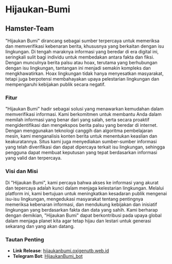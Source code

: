 # Hijaukan-Bumi
## Hamster-Team

"Hijaukan Bumi" dirancang sebagai sumber terpercaya untuk memeriksa dan memverifikasi kebenaran berita, khususnya yang berkaitan dengan isu lingkungan. Di tengah maraknya informasi yang beredar di era digital ini, seringkali sulit bagi individu untuk membedakan antara fakta dan fiksi. Dengan munculnya berita palsu atau hoax, terutama yang berhubungan dengan isu lingkungan, tantangan ini menjadi semakin kompleks dan mengkhawatirkan. Hoax lingkungan tidak hanya menyesatkan masyarakat, tetapi juga berpotensi membahayakan upaya pelestarian lingkungan dan mempengaruhi kebijakan publik secara negatif.

### Fitur
"Hijaukan Bumi" hadir sebagai solusi yang menawarkan kemudahan dalam memverifikasi informasi. Kami berkomitmen untuk membantu Anda dalam memilah informasi yang benar dari yang salah, serta secara proaktif mengidentifikasi dan mengekspos berita palsu yang beredar di internet. Dengan menggunakan teknologi canggih dan algoritma pembelajaran mesin, kami menganalisis konten berita untuk menentukan keaslian dan keakuratannya. Situs kami juga menyediakan sumber-sumber informasi yang telah diverifikasi dan dapat dipercaya terkait isu lingkungan, sehingga pengguna dapat membuat keputusan yang tepat berdasarkan informasi yang valid dan terpercaya.

### Visi dan Misi
Di "Hijaukan Bumi", kami percaya bahwa akses ke informasi yang akurat dan tepercaya adalah kunci dalam menjaga kelestarian lingkungan. Melalui platform ini, kami bertujuan untuk meningkatkan kesadaran publik mengenai isu-isu lingkungan, mengedukasi masyarakat tentang pentingnya memeriksa kebenaran informasi, dan mendukung kebijakan dan inisiatif lingkungan yang berdasarkan fakta dan data yang sahih. Kami berharap dengan demikian, "Hijaukan Bumi" dapat berkontribusi pada upaya global dalam menjaga planet kita agar tetap hijau dan lestari untuk generasi sekarang dan yang akan datang.

### Tautan Penting
- **Link Release**: [hijaukanbumi.oxigenutb.web.id](https://hijaukanbumi.oxigenutb.web.id/)
- **Telegram Bot**: [HijaukanBumi_bot](https://t.me/HijaukanBumi_bot)
